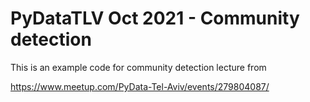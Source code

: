
# PyDataTLV Oct 2021 - Community detection


This is an example code for community detection lecture from

https://www.meetup.com/PyData-Tel-Aviv/events/279804087/

